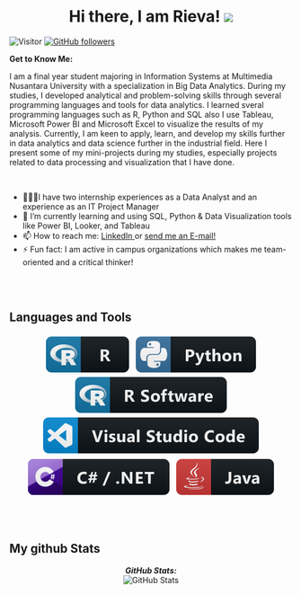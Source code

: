 <div align="center">
   <h1>Hi there, I am Rieva! </a> <img src="https://media.giphy.com/media/hvRJCLFzcasrR4ia7z/giphy.gif" width="25px"> </h1>
</div>

![Visitor](https://visitor-badge.laobi.icu/badge?page_id=rievaps.repoName) [![GitHub followers](https://img.shields.io/github/followers/rievaps.svg?style=social&label=Follow)](https://github.com/rievaps?tab=followers)<br/>

<strong>Get to Know Me:</strong><br>
<p>
I am a final year student majoring in Information Systems at Multimedia Nusantara University with a specialization in Big Data Analytics. During my studies, I developed analytical and problem-solving skills through several programming languages and tools for data analytics. I learned sveral programming languages such as R, Python and SQL also I use Tableau, Microsoft Power BI and Microsoft Excel to visualize the results of my analysis. Currently, I am keen to apply, learn, and develop my skills further in data analytics and data science further in the industrial field. Here I present some of my mini-projects during my studies, especially projects related to data processing and visualization that I have done. 
</p>

<br>
<ul>
  <li>  👩🏻‍💻I have two internship experiences as a Data Analyst and an experience as an IT Project Manager </li>
  <li>  🌱 I’m currently learning and using SQL, Python & Data Visualization tools like Power BI, Looker, and Tableau </li>
  <li>  📫 How to reach me: <a href = "https://www.linkedin.com/in/rievaps/"> LinkedIn </a> or <a href="mailto:rievaps@gmail.com">send me an E-mail!</a></li>
  <li>  ⚡ Fun fact: I am active in campus organizations which makes me team-oriented and a critical thinker!</li>
</ul>

<br><br>
<h2>Languages and Tools</h2>
<p align="center">
  <img src="https://github.com/MikeCodesDotNET/ColoredBadges/blob/master/svg/dev/languages/r.svg" alt="r" style="vertical-align:top; margin:4px">    
  <img src="https://github.com/MikeCodesDotNET/ColoredBadges/blob/master/svg/dev/languages/python.svg" alt="python" style="vertical-align:top; margin:4px">
  <img src="https://github.com/MikeCodesDotNET/ColoredBadges/blob/master/svg/dev/languages/rsoftware.svg" alt="rstudio" style="vertical-align:top; margin:4px">
  <img src="https://github.com/MikeCodesDotNET/ColoredBadges/blob/master/svg/dev/tools/visualstudio_code.svg" alt="vscode" style="vertical-align:top; margin:4px">
  <img src="https://github.com/MikeCodesDotNET/ColoredBadges/blob/master/svg/dev/languages/csharp_dotnet.svg" alt="csharp_dotnet" style="vertical-align:top; margin:6px 4px">
  <img src="https://github.com/MikeCodesDotNET/ColoredBadges/blob/master/svg/dev/languages/java.svg" alt="java" style="vertical-align:top; margin:6px 4px">
</p>

<br><br>
<h2>My github Stats</h2>

<div>
   
  <p align="center">
  <b><em>GitHub Stats:</em></b> <br/>
    <img src="https://github-readme-streak-stats.herokuapp.com/?user=rievaps" alt="GitHub Stats" /> <br/><br/>
  
</div>

